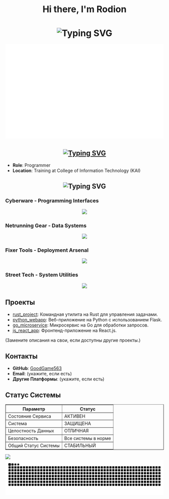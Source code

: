 <h1 align="center">Hi there, I'm Rodion</h1>
<h1 align="center"><img align="center" src="https://readme-typing-svg.herokuapp.com?font=Stalinist+One&duration=4000&pause=1000&color=E60000&center=true&vCenter=true&width=435&lines=Wake+the+f***+Up+Samurai;+we+have+a+city+to+burn" alt="Typing SVG" /></h1>
<p><img src="https://github.com/GoodGame563/GoodGame563/blob/main/Thumbnails-11.png" alt="Arasaka Logo"></p>

<h2 align="center"><a href="https://git.io/typing-svg"><img src="https://readme-typing-svg.herokuapp.com?font=Silkscreen&duration=4000&pause=1000&color=12E60F&center=true&vCenter=true&multiline=true&repeat=false&width=467&lines=About+Me" alt="Typing SVG" /></a></h2>
<ul>
<li><strong>Role</strong>: Programmer</li>
<li><strong>Location</strong>: Training at College of Information Technology (KAI)</li>
</ul>

<h2 align="center"><img src="https://readme-typing-svg.herokuapp.com?font=Chakra+Petch&duration=4000&pause=1000&color=12E60F&center=true&vCenter=true&multiline=true&repeat=false&width=402&lines=Technologies" alt="Typing SVG" /></h2>
<h3>Cyberware - Programming Interfaces</h3>
<p align="center">
  <a href="https://skillicons.dev">
    <img src="https://skillicons.dev/icons?i=rust,py,cs,go,js&theme=dark" />
  </a>
</p>
<h3>Netrunning Gear - Data Systems</h3>
<p align="center">
  <a href="https://skillicons.dev">
    <img src="https://skillicons.dev/icons?i=postgres,mongodb,rabbitmq,kafka&theme=dark" />
  </a>
</p>
<h3>Fixer Tools - Deployment Arsenal</h3>
<p align="center">
  <a href="https://skillicons.dev">
    <img src="https://skillicons.dev/icons?i=git,docker,kubernetes,terraform&theme=dark" />
  </a>
</p>
<h3>Street Tech - System Utilities</h3>
<p align="center">
  <a href="https://skillicons.dev">
    <img src="https://skillicons.dev/icons?i=linux,windows,bash&theme=dark" />
  </a>
</p>

<h2>Проекты</h2>
<ul>
<li><a href="https://github.com/GoodGame563/rust_project">rust_project</a>: Командная утилита на Rust для управления задачами.</li>
<li><a href="https://github.com/GoodGame563/python_webapp">python_webapp</a>: Веб-приложение на Python с использованием Flask.</li>
<li><a href="https://github.com/GoodGame563/go_microservice">go_microservice</a>: Микросервис на Go для обработки запросов.</li>
<li><a href="https://github.com/GoodGame563/js_react_app">js_react_app</a>: Фронтенд-приложение на React.js.</li>
</ul>
<p>(Замените описания на свои, если доступны другие проекты.)</p>

<h2>Контакты</h2>
<ul>
<li><strong>GitHub</strong>: <a href="https://github.com/GoodGame563">GoodGame563</a></li>
<li><strong>Email</strong>: (укажите, если есть)</li>
<li><strong>Другие Платформы</strong>: (укажите, если есть)</li>
</ul>

<h2>Статус Системы</h2>
<table border="1">
<tr>
<th>Параметр</th>
<th>Статус</th>
</tr>
<tr>
<td>Состояние Сервиса</td>
<td>АКТИВЕН</td>
</tr>
<tr>
<td>Система</td>
<td>ЗАЩИЩЕНА</td>
</tr>
<tr>
<td>Целостность Данных</td>
<td>ОТЛИЧНАЯ</td>
</tr>
<tr>
<td>Безопасность</td>
<td>Все системы в норме</td>
</tr>
<tr>
<td>Общий Статус Системы</td>
<td>СТАБИЛЬНЫЙ</td>
</tr>
</table>
<img src="http://github-profile-summary-cards.vercel.app/api/cards/repos-per-language?username=GoodGame563&theme=2077" />
<img src="https://raw.githubusercontent.com/GoodGame563/GoodGame563/output/snake.svg" alt="Snake animation" />
